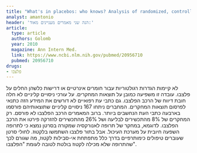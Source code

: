 ```yaml
---
title: "What's in placebos: who knows? Analysis of randomized, controlled trials"
analyst: amantonio
header: 'הנה שני מאמרים מעניינים מאוד:'
article:
  type: article
  authors: Golomb
  year: 2010
  magazine: Ann Intern Med.
  link: https://www.ncbi.nlm.nih.gov/pubmed/20956710
  pubmed: 20956710
drugs:
- פלצבו
---
```


לא קיימות הגדרות רגולטוריות עבור חומרים אינרטיים או דרישות כלשהן החלים על פלצבו. עובדה זו משפיעה כמובן על תוצאות המחקרים. על עורכי ניסויים קליניים לא חלה חובת דיווח של הרכב הפלצבו. גם כתבי עת רפואיים לא דורשים את המידע הזה כתנאי לפרסום תוצאות המחקרים.
המחברים ניתחו 167 ניסויים קליניים שתוצאותיהם פורסמו בארבעה כתבי העת הנחשבים ביותר. ברוב המאמרים הרכב הפלצבו לא פורסם. רק המחקרים של 8% מהתכשירים לבליעה ושל 26% מהתכשירים להזרקה פירטו את הרכב הפלצבו.
לדוגמא, במחקר של תרופה לאנורקסיה שמקורה בסרטן נמצא כי לתרופה השפעה חיובית על מערכת העיכול. אבל בתור פלצבו השתמשו בלקטוז. לחולי סרטן שעוברים טיפולים כימותרפיים בדרך כלל מתפתחת אי-סבילות לקטוז, מה שגורם לכך שהתרופה שלא מכילה לקטוז בולטת לטובה לעומת "הפלצבו".
